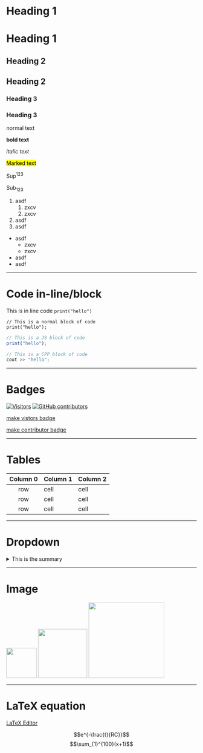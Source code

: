 # Heading 1

<h1>Heading 1</h1>

## Heading 2

<h2>Heading 2</h2>

### Heading 3

<h3>Heading 3</h3>

normal text

**bold text**

_italic text_

<mark>Marked text</mark>

Sup<sup>123</sup>

Sub<sub>123</sub>

1. asdf
   1. zxcv
   2. zxcv
2. asdf
3. asdf

- asdf
  - zxcv
  - zxcv
- asdf
- asdf

---

# Code in-line/block

This is in line code `print("hello")`

```
// This is a normal block of code
print("hello");
```

```js
// This is a JS block of code
print("hello");
```

```cpp
// This is a CPP block of code
cout >> "hello";
```

---

# Badges

[![Visitors](https://api.visitorbadge.io/api/visitors?path=https%3A%2F%2Fgithub.com%2FHongYang01%2Ftesting&labelColor=%23d9e3f0&countColor=%23697689&style=flat&labelStyle=lower)](https://visitorbadge.io/status?path=https%3A%2F%2Fgithub.com%2FHongYang01%2Ftesting)
[![GitHub contributors](https://img.shields.io/github/contributors/HongYang01/testing?labelColor=%23d9e3f0&color=%23697689)](https://github.com/HongYang01/testing/graphs/contributors)

[make vistors badge](https://visitorbadge.io/)

[make contributor badge](https://shields.io/badges/git-hub-contributors)

---

# Tables

| Column 0 | Column 1 | Column 2 |
| :------: | -------- | -------- |
|   row    | cell     | cell     |
|   row    | cell     | cell     |
|   row    | cell     | cell     |

---

# Dropdown

<details>
<summary>This is the summary</summary><br>

1. sadf
2. sadfasdf
3. asdfsdf

</details>

---

# Image

<img src="https://upload.wikimedia.org/wikipedia/commons/thumb/5/5a/Aerial_view_of_Apple_Park_dllu.jpg/1280px-Aerial_view_of_Apple_Park_dllu.jpg" width="auto" height="80" />
<img src="https://upload.wikimedia.org/wikipedia/commons/thumb/5/5a/Aerial_view_of_Apple_Park_dllu.jpg/1280px-Aerial_view_of_Apple_Park_dllu.jpg" width="auto" height="130" />
<img src="https://upload.wikimedia.org/wikipedia/commons/thumb/5/5a/Aerial_view_of_Apple_Park_dllu.jpg/1280px-Aerial_view_of_Apple_Park_dllu.jpg" width="auto" height="200" />

---

# LaTeX equation

[LaTeX Editor](https://latexeditor.lagrida.com/)

$$e^{-\frac{t}{RC}}$$
$$\sum_{1}^{100}(x+1)$$


